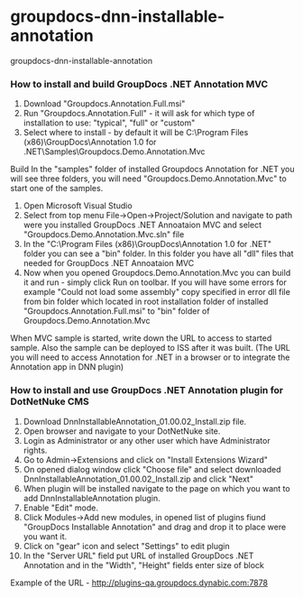 groupdocs-dnn-installable-annotation
====================================

groupdocs-dnn-installable-annotation


### How to install and build GroupDocs .NET Annotation MVC

1. Download "Groupdocs.Annotation.Full.msi"
2. Run "Groupdocs.Annotation.Full" - it will ask for which type of installation to use: "typical", "full" or "custom"
3. Select where to install - by default it will be C:\Program Files (x86)\GroupDocs\Annotation 1.0 for .NET\Samples\Groupdocs.Demo.Annotation.Mvc

Build
In the "samples" folder of installed Groupdocs Annotation for .NET you will see three folders, you will need "Groupdocs.Demo.Annotation.Mvc" to start one of the samples.

1. Open Microsoft Visual Studio
2. Select from top menu File->Open->Project/Solution and navigate to path were you installed GroupDocs .NET Annoataion MVC and select "Groupdocs.Demo.Annotation.Mvc.sln" file
3. In the "C:\Program Files (x86)\GroupDocs\Annotation 1.0 for .NET" folder you can see a "bin" folder. In this folder you have all "dll" files that needed for GroupDocs .NET Annoataion MVC
4. Now when you opened Groupdocs.Demo.Annotation.Mvc you can build it and run - simply click Run on toolbar. If you will have some errors for example "Could not load some assembly" copy specified in error dll file from bin folder 
which located in root installation folder of installed "Groupdocs.Annotation.Full.msi" to "bin" folder of Groupdocs.Demo.Annotation.Mvc

When MVC sample is started, write down the URL to access to started sample. Also the sample can be deployed to ISS after it was built. (The URL you will need to access Annotation for .NET in a browser or to integrate the Annotation app in DNN plugin)


### How to install and use GroupDocs .NET Annotation plugin for DotNetNuke CMS

1. Download DnnInstallableAnnotation_01.00.02_Install.zip file.
2. Open browser and navigate to your DotNetNuke site.
3. Login as Administrator or any other user which have Administrator rights.
4. Go to Admin->Extensions and click on "Install Extensions Wizard"
5. On opened dialog window click "Choose file" and select downloaded DnnInstallableAnnotation_01.00.02_Install.zip and click "Next"
6. When plugin will be installed navigate to the page on which you want to add DnnInstallableAnnotation plugin.
7. Enable "Edit" mode.
8. Click Modules->Add new modules, in opened list of plugins fiund "GroupDocs Installable Annotation" and drag and drop it to place were you want it.
9. Click on "gear" icon and select "Settings" to edit plugin
10. In the "Server URL" field put URL of installed GroupDocs .NET Annotation and in the "Width", "Height" fields enter size of block

Example of the URL - http://plugins-qa.groupdocs.dynabic.com:7878

